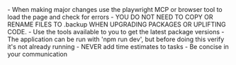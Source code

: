 <IMPORTANT>
  <REPO_SPECIFIC_RULES>
  - When making major changes use the playwright MCP or browser tool to load the page and check for errors
  - YOU DO NOT NEED TO COPY OR RENAME FILES TO .backup WHEN UPGRADING PACKAGES OR UPLIFTING CODE.
  - Use the tools available to you to get the latest package versions
  - The application can be run with 'npm run dev', but before doing this verify it's not already running
  - NEVER add time estimates to tasks
  - Be concise in your communication
  </REPO_SPECIFIC_RULES>
</IMPORTANT>
